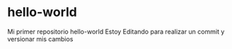 # hello-world
Mi primer repositorio hello-world
Estoy Editando para realizar un commit y versionar mis cambios
